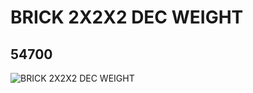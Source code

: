 # BRICK 2X2X2 DEC  WEIGHT
## 54700
![BRICK 2X2X2 DEC  WEIGHT](https://lc-www-live-s.legocdn.com/media/bricks/5/2/4284462.jpg)